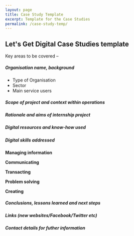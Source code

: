 ```yaml
---
layout: page
title: Case Study Template
excerpt: Template for the Case Studies
permalink: /case-study-temp/
---
```


## Let's Get Digital Case Studies template 

Key areas to be covered –  


##### **Organisation name, background**


* Type of Organisation
* Sector
* Main service users
   
    
##### Scope of project and context within operations



##### Rationale and aims of internship project



##### Digital resources and know-how used


##### Digital skills addressed


   **Managing information**
      
   **Communicating**
      
   **Transacting**
      
   **Problem solving**
      
   **Creating**


##### Conclusions, lessons learned and next steps 



##### Links (new websites/Facebook/Twitter etc)



##### Contact details for futher information



